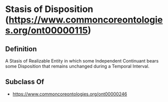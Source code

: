 # Stasis of Disposition (https://www.commoncoreontologies.org/ont00000115)

## Definition
A Stasis of Realizable Entity in which some Independent Continuant bears some Disposition that remains unchanged during a Temporal Interval.

## Subclass Of
- https://www.commoncoreontologies.org/ont00000246

